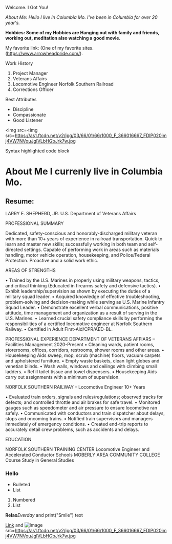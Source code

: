 
  
  Welcome.
   I Got You!
   
   *About Me: 
   Hello I live in Columbia Mo. I've been in Columbia for over 20 year's.* 
   
   **Hobbies: Some of my Hobbies are Hanging out with family and friends, working out, meditation also watching a good movie.**
   
   
   My favorite link:
  (One of my favorite sites. (https://www.arrowheadpride.com/).
  
  
  Work History
  
  1. Project Manager
  2. Veterans Affairs
  3. Locomotive Engineer Norfolk Southern Railroad
  4. Corrections Officer
  
  Best Attributes
  - Discipline
  - Compassionate
  - Good Listener
  
<img src=<img src=https://as1.ftcdn.net/v2/jpg/03/66/01/66/1000_F_366016667_FDlP020imj4VW7NVouJglVLbHGbJrk7w.jpg
  
  
Syntax highlighted code block

# About Me I currenly live in Columbia Mo. 
## Resume:
LARRY E. SHEPHERD, JR.
U.S. Department of Veterans Affairs	



PROFESSIONAL SUMMARY

Dedicated, safety-conscious and honorably-discharged military veteran with more than 10+ years of experience in railroad transportation. Quick to learn and master new skills; successfully working in both team and self-directed settings. Capable of performing work in areas such as materials handling, motor vehicle operation, housekeeping, and Police/Federal Protection. Proactive and a solid work ethic.

AREAS OF STRENGTHS

•	Trained by the U.S. Marines in properly using military weapons, tactics, and critical thinking (Educated in firearms safety and defensive tactics).
•	Exhibit leadership/supervision as shown by executing the duties of a military squad leader.
•	Acquired knowledge of effective troubleshooting, problem-solving and decision-making while serving as U.S. Marine Infantry Squad Leader.
•	Demonstrate excellent verbal communications, positive attitude, time management and organization as a result of serving in the U.S. Marines.
•	Learned crucial safety compliance skills by performing the responsibilities of a certified locomotive engineer at Norfolk Southern Railway.
•	Certified in Adult First-Aid/CPR/AED-BL.	

PROFESSIONAL EXPERIENCE
  DEPARTMENT OF VETERANS AFFIARS – Facilities Management                      2020-Present
•	 Cleaning wards, patient rooms, storerooms, offices, corridors, restrooms, shower rooms and other areas.
•	Housekeeping Aids sweep, mop, scrub (machine) floors, vacuum carpets and upholstered furniture.
•	Empty waste baskets, clean light globes and venetian blinds.
•	Wash walls, windows and ceilings with climbing small ladders.
•	Refill toilet tissue and towel dispensers.
•	Housekeeping Aids carry out assignments with a minimum of supervision.

	



NORFOLK SOUTHERN RAILWAY – Locomotive Engineer	10+ Years

•	Evaluated train orders, signals and rules/regulations; observed tracks for defects; and controlled throttle and air brakes for safe travel.
•	Monitored gauges such as speedometer and air pressure to ensure locomotive ran safely.
•	Communicated with conductors and train dispatcher about delays, stops and oncoming trains.
•	Notified train supervisors and managers immediately of emergency conditions.
•	Created end-trip reports to accurately detail crew problems, such as accidents and delays.

EDUCATION

NORFOLK SOUTHERN TRAINING CENTER
Locomotive Engineer and Accelerated Conductor Schools
MOBERLY AREA COMMUNITY COLLEGE
Course Study in General Studies

### Hello

- Bulleted
- List

1. Numbered
2. List

**Relax**_Everday_ and print("Smile") text



[Link](url) and ![Image](src)src=https://as1.ftcdn.net/v2/jpg/03/66/01/66/1000_F_366016667_FDlP020imj4VW7NVouJglVLbHGbJrk7w.jpg
  
